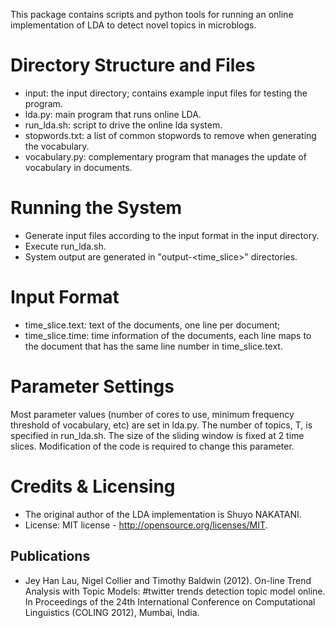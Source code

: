 This package contains scripts and python tools for running an online implementation of LDA to detect
novel topics in microblogs.

Directory Structure and Files
=============================
* input: the input directory; contains example input files for testing the program.
* lda.py: main program that runs online LDA.
* run_lda.sh: script to drive the online lda system.
* stopwords.txt: a list of common stopwords to remove when generating the vocabulary.
* vocabulary.py: complementary program that manages the update of vocabulary in documents.

Running the System
==================
* Generate input files according to the input format in the input directory.
* Execute run_lda.sh.
* System output are generated in "output-<time_slice>" directories.

Input Format
============
* time_slice.text: text of the documents, one line per document;
* time_slice.time: time information of the documents, each line maps to the document that has the 
    same line number in time_slice.text.

Parameter Settings
==================
Most parameter values (number of cores to use, minimum frequency threshold of vocabulary, etc) are 
set in lda.py. The number of topics, T, is specified in run_lda.sh. The size of the sliding window is fixed at 2 
time slices. Modification of the code is required to change this parameter.

Credits & Licensing
===================
* The original author of the LDA implementation is Shuyo NAKATANI.
* License: MIT license - http://opensource.org/licenses/MIT.

Publications
------------
* Jey Han Lau, Nigel Collier and Timothy Baldwin (2012). On-line Trend
  Analysis with Topic Models: #twitter trends detection topic model online. In
  Proceedings of the 24th International Conference on Computational
  Linguistics (COLING 2012), Mumbai, India.
